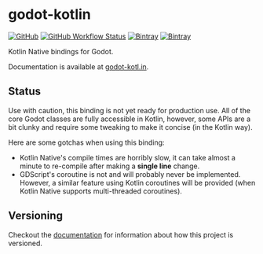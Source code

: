 # godot-kotlin
[![GitHub](https://img.shields.io/github/license/raniejade/godot-kotlin?style=flat-square)](LICENSE)
[![GitHub Workflow Status](https://img.shields.io/github/workflow/status/raniejade/godot-kotlin/CI?style=flat-square)](https://github.com/raniejade/godot-kotlin/actions?query=workflow%3ACI)
[![Bintray](https://img.shields.io/bintray/v/raniejade/godot-kotlin/godot-kotlin?label=release&style=flat-square)](https://bintray.com/raniejade/godot-kotlin/godot-kotlin/_latestVersion)
[![Bintray](https://img.shields.io/bintray/v/raniejade/godot-kotlin-dev/godot-kotlin?label=dev&style=flat-square)](https://bintray.com/raniejade/godot-kotlin-dev/godot-kotlin/_latestVersion)

Kotlin Native bindings for Godot.

Documentation is available at [godot-kotl.in](https://godot-kotl.in).

## Status
Use with caution, this binding is not yet ready for production use. All of the core Godot classes are fully accessible in Kotlin, however, some APIs are a bit clunky and require some tweaking to make it concise (in the Kotlin way). 

Here are some gotchas when using this binding:
- Kotlin Native's compile times are horribly slow, it can take almost a minute to re-compile after making a **single line** change.
- GDScript's coroutine is not and will probably never be implemented. However, a similar feature using Kotlin coroutines will be provided (when Kotlin Native supports multi-threaded coroutines).

## Versioning
Checkout the [documentation](https://godot-kotl.in) for information about how this project is versioned.
